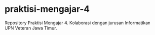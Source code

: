 # praktisi-mengajar-4
Repository Praktisi Mengajar 4. Kolaborasi dengan jurusan Informatikan UPN Veteran Jawa Timur.
